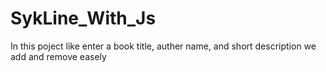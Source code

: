 # SykLine_With_Js
In this poject like enter a book title, auther name, and short description we add and remove easely
